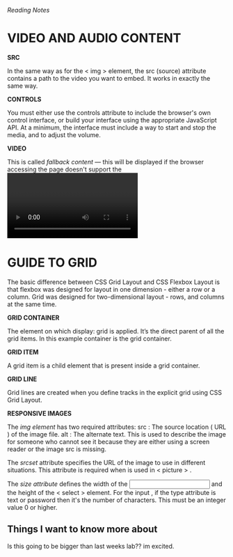 *Reading Notes*

# VIDEO AND AUDIO CONTENT

**SRC**

In the same way as for the < img > element, the src (source) attribute contains a path to the video you want to embed. It works in exactly the same way.

**CONTROLS**

You must either use the controls attribute to include the browser's own control interface, or build your interface using the appropriate JavaScript API. At a minimum, the interface must include a way to start and stop the media, and to adjust the volume.

**VIDEO**

This is called *fallback content* — this will be displayed if the browser accessing the page doesn't support the <video> element, allowing us to provide a fallback for older browsers. This can be anything you like; in this case, we've provided a direct link to the video file, so the user can at least access it some way regardless of what browser they are using.
  
# GUIDE TO GRID
  
The basic difference between CSS Grid Layout and CSS Flexbox Layout is that flexbox was designed for layout in one dimension - either a row or a column. Grid was designed for two-dimensional layout - rows, and columns at the same time.
  
**GRID CONTAINER**
  
The element on which display: grid is applied. It’s the direct parent of all the grid items. In this example container is the grid container.
  
**GRID ITEM**
  
A grid item is a child element that is present inside a grid container.
  
**GRID LINE**
  
Grid lines are created when you define tracks in the explicit grid using CSS Grid Layout.
  
**RESPONSIVE IMAGES**

The *img element* has two required attributes: src : The source location ( URL ) of the image file. alt : The alternate text. This is used to describe the image for someone who cannot see it because they are either using a screen reader or the image src is missing.
  
The *srcset* attribute specifies the URL of the image to use in different situations. This attribute is required when <source> is used in < picture > .

The *size attribute* defines the width of the <input> and the height of the < select > element. For the input , if the type attribute is text or password then it's the number of characters. This must be an integer value 0 or higher.
  
## Things I want to know more about
Is this going to be bigger than last weeks lab?? im excited. 

